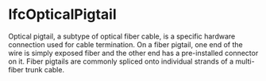 IfcOpticalPigtail
=================
Optical pigtail, a subtype of optical fiber cable, is a specific hardware
connection used for cable termination. On a fiber pigtail, one end of the wire
is simply exposed fiber and the other end has a pre-installed connector on it.
Fiber pigtails are commonly spliced onto individual strands of a multi-fiber
trunk cable.


